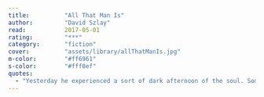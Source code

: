 ```yaml
---
title:          "All That Man Is"
author:         "David Szlay"
read:           2017-05-01
rating:         "***"
category:       "fiction"
cover:          "assets/library/allThatManIs.jpg"
m-color:        "#ff6961"
s-color:        "#fff0ef"
quotes:
  - "Yesterday he experienced a sort of dark afternoon of the soul. Some hours of terrible negativity. A sense, essentially, that he had wasted his entire life, and now it was over. The sun was shining outside."
---
```


